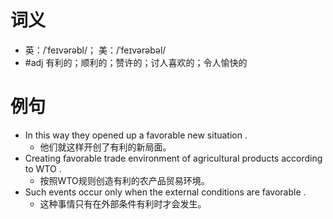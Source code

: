 # 词义
- 英：/ˈfeɪvərəbl/； 美：/ˈfeɪvərəbəl/
- #adj 有利的；顺利的；赞许的；讨人喜欢的；令人愉快的
# 例句
- In this way they opened up a favorable new situation .
	- 他们就这样开创了有利的新局面。
- Creating favorable trade environment of agricultural products according to WTO .
	- 按照WTO规则创造有利的农产品贸易环境。
- Such events occur only when the external conditions are favorable .
	- 这种事情只有在外部条件有利时才会发生。
